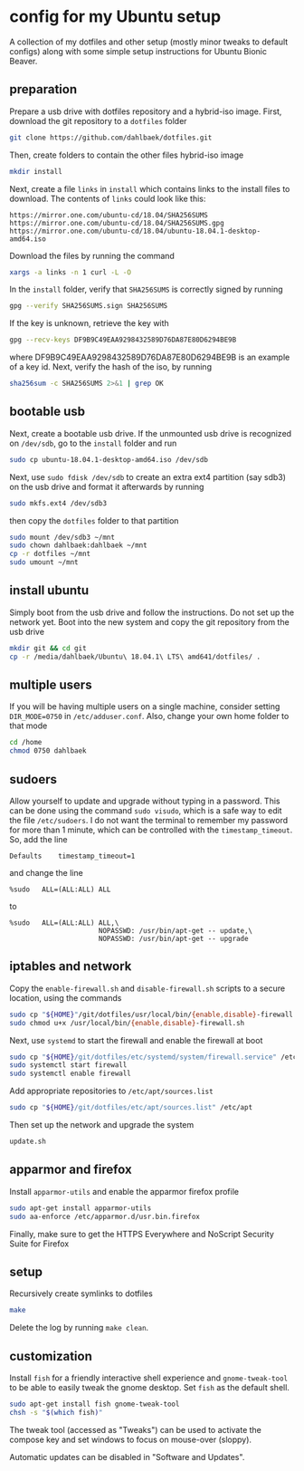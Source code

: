 # config for my Ubuntu setup

A collection of my dotfiles and other setup (mostly minor tweaks to default
configs) along with some simple setup instructions for Ubuntu Bionic Beaver.

## preparation

Prepare a usb drive with dotfiles repository and a hybrid-iso image. First,
download the git repository to a `dotfiles` folder

```sh
git clone https://github.com/dahlbaek/dotfiles.git
```

Then, create folders to contain the other files hybrid-iso image

```sh
mkdir install
```

Next, create a file `links` in `install` which contains links to the install
files to download. The contents of `links` could look like this:

```
https://mirror.one.com/ubuntu-cd/18.04/SHA256SUMS
https://mirror.one.com/ubuntu-cd/18.04/SHA256SUMS.gpg
https://mirror.one.com/ubuntu-cd/18.04/ubuntu-18.04.1-desktop-amd64.iso
```

Download the files by running the command

```sh
xargs -a links -n 1 curl -L -O
```

In the `install` folder, verify that `SHA256SUMS` is correctly signed by running

```sh
gpg --verify SHA256SUMS.sign SHA256SUMS
```

If the key is unknown, retrieve the key with

```sh
gpg --recv-keys DF9B9C49EAA9298432589D76DA87E80D6294BE9B
```

where DF9B9C49EAA9298432589D76DA87E80D6294BE9B is an example of a key id. Next,
verify the hash of the iso, by running

```sh
sha256sum -c SHA256SUMS 2>&1 | grep OK
```

## bootable usb

Next, create a bootable usb drive. If the unmounted usb drive is recognized on
`/dev/sdb`, go to the `install` folder and run

```sh
sudo cp ubuntu-18.04.1-desktop-amd64.iso /dev/sdb
```

Next, use `sudo fdisk /dev/sdb` to create an extra ext4 partition
(say sdb3) on the usb drive and format it afterwards by running

```sh
sudo mkfs.ext4 /dev/sdb3
```

then copy the `dotfiles` folder to that partition

```sh
sudo mount /dev/sdb3 ~/mnt
sudo chown dahlbaek:dahlbaek ~/mnt
cp -r dotfiles ~/mnt
sudo umount ~/mnt
```

## install ubuntu

Simply boot from the usb drive and follow the instructions. Do not set up the
network yet. Boot into the new system and copy the git repository from the usb
drive

```sh
mkdir git && cd git
cp -r /media/dahlbaek/Ubuntu\ 18.04.1\ LTS\ amd641/dotfiles/ .
```

## multiple users

If you will be having multiple users on a single machine, consider setting
`DIR_MODE=0750` in `/etc/adduser.conf`. Also, change your own home folder to
that mode

```sh
cd /home
chmod 0750 dahlbaek
```

## sudoers

Allow yourself to update and upgrade without typing in a password. This can be
done using the command `sudo visudo`, which is a safe way to edit the file
`/etc/sudoers`. I do not want the terminal to remember my password for more
than 1 minute, which can be controlled with the `timestamp_timeout`. So, add
the line

```
Defaults	timestamp_timeout=1
```

and change the line

```
%sudo	ALL=(ALL:ALL) ALL
```

to

```
%sudo	ALL=(ALL:ALL) ALL,\
                      NOPASSWD: /usr/bin/apt-get -- update,\
                      NOPASSWD: /usr/bin/apt-get -- upgrade
```

## iptables and network

Copy the `enable-firewall.sh` and `disable-firewall.sh` scripts to a secure
location, using the commands

```sh
sudo cp "${HOME}"/git/dotfiles/usr/local/bin/{enable,disable}-firewall.sh /usr/local/bin
sudo chmod u+x /usr/local/bin/{enable,disable}-firewall.sh
```

Next, use `systemd` to start the firewall and enable the firewall at boot

```sh
sudo cp "${HOME}/git/dotfiles/etc/systemd/system/firewall.service" /etc/systemd/system
sudo systemctl start firewall
sudo systemctl enable firewall
```

Add appropriate repositories to `/etc/apt/sources.list`

```sh
sudo cp "${HOME}/git/dotfiles/etc/apt/sources.list" /etc/apt
```

Then set up the network and upgrade the system

```sh
update.sh
```

## apparmor and firefox

Install `apparmor-utils` and enable the apparmor firefox profile

```sh
sudo apt-get install apparmor-utils
sudo aa-enforce /etc/apparmor.d/usr.bin.firefox
```

Finally, make sure to get the HTTPS Everywhere and NoScript Security
Suite for Firefox

## setup

Recursively create symlinks to dotfiles

```sh
make
```

Delete the log by running `make clean`.

## customization

Install `fish` for a friendly interactive shell experience and
`gnome-tweak-tool` to be able to easily tweak the gnome desktop. Set `fish` as
the default shell.

```sh
sudo apt-get install fish gnome-tweak-tool
chsh -s "$(which fish)"
```

The tweak tool (accessed as "Tweaks") can be used to
activate the compose key and set windows to focus on
mouse-over (sloppy).

Automatic updates can be disabled in "Software and Updates".